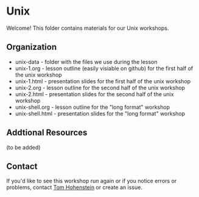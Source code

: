 # Unix 

Welcome! This folder contains materials for our Unix workshops.

## Organization

+ unix-data - folder with the files we use during the lesson
+ unix-1.org - lesson outline (easily visiable on github) for the first half of the unix workshop 
+ unix-1.html - presentation slides for the first half of the unix workshop 
+ unix-2.org - lesson outline for the second half of the unix workshop
+ unix-2.html - presentation slides for the second half of the unix workshop
+ unix-shell.org - lesson outline for the "long format" workshop
+ unix-shell.html - presentation slides for the "long format" workshop

## Addtional Resources

(to be added)

## Contact

If you'd like to see this workshop run again or if you notice errors or problems, contact [Tom Hohenstein](mailto:t.hohenstein@northeastern.edu) or create an issue. 

